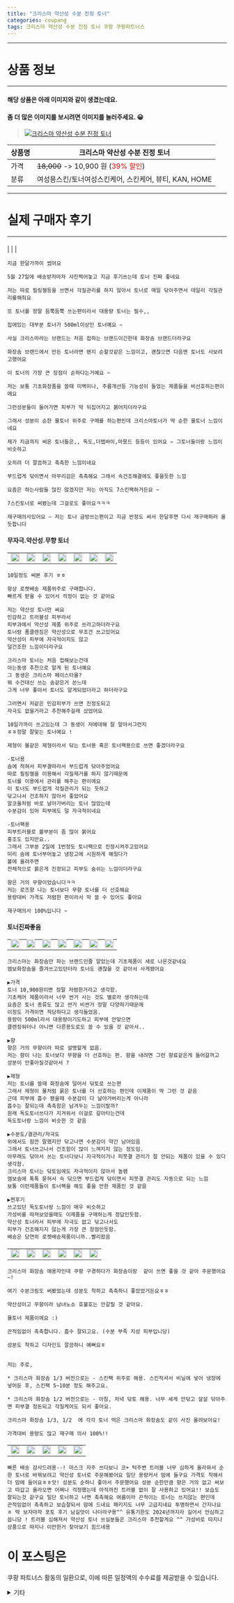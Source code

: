 ```yaml
---
title: "크리스마 약산성 수분 진정 토너"
categories: coupang
tags: 크리스마 약산성 수분 진정 토너 쿠팡 쿠팡파트너스
---
```

---

# 상품 정보

---

#### 해당 상품은 아래 이미지와 같이 생겼는데요. 
#### 좀 더 많은 이미지를 보시려면 이미지를 눌러주세요. 😀
> [![크리스마 약산성 수분 진정 토너](https://static.coupangcdn.com/image/retail/images/610340192166405-2b80da95-84e2-4205-a256-9cc9ab1a6fc2.jpg)](/re/AFFSDP?lptag=AF4416228&subid=AF4416228&pageKey=1572958261&itemId=2689867347&vendorItemId=70680332629&traceid=V0-143-8984c36b212ce5e3 "bk_decode")

상품명 | 크리스마 약산성 수분 진정 토너
-------|-------
가격 | ~~18,000~~ -> 10,900 원 (<span style="color:red">39% 할인</span>)
분류 | 여성용스킨/토너여성스킨케어, 스킨케어, 뷰티, KAN, HOME

---

# 실제 구매자 후기

---


####    
|
| 
| 

    지금 한달가까이 썼어요
    
    5월 27일에 배송받자마자 사진찍어놓고 지금 후기쓰는데 토너 진짜 좋네요
    
    저는 따로 필링젤등을 쓰면서 각질관리를 하지 않아서 토너로 매일 닦아주면서 데일리 각질관리를해줘요
    
    또 토너를 정말 듬뿍듬뿍 쓰는편이라서 대용량 토너는 필수,,
    
    집에있는 대부분 토너가 500ml이상인 토너예요 ~
    
    사실 크리스마라는 브랜드는 처음 접하는 브랜드이긴한데 화장솜 브랜드더라구요
    
    화장솜 브랜드에서 만든 토너라면 왠지 순할것같은 느낌이고, 괜찮으면 다음엔 토너도 사보려고했어요
    
    이 토너의 가장 큰 장점이 순하다는거예요 ~
    
    저는 보통 기초화장품을 쓸때 미백이나, 주름개선등 기능성이 들었는 제품들을 비선호하는편이에요
    
    그런성분들이 들어가면 피부가 막 뒤집어지고 붉어지더라구요
    
    그래서 성분이 순한 물토너 위주로 구매를 하는편인데 크리스마토너가 딱 순한 물토너 느낌이네요
    
    제가 지금까지 써온 토너들은,, 독도,더랩바이,마몽드 등등이 있어요 ~ 그토너들이랑 느낌이 비슷하고
    
    오히려 더 깔끔하고 촉촉한 느낌이네요
    
    부드럽게 닦이면서 마무리감은 촉촉해요 그래서 속건조해결에도 좋을듯한 느낌
    
    요즘은 하는사람들 많진 않겠지만 저는 아직도 7스킨팩하거든요 ~
    
    7스킨토너로 써봤는데 그걸로도 좋아요ㅋㅋㅋ
    
    재구매의사있어요 ~ 저는 토너 금방쓰는편이고 지금 반정도 써서 한달후면 다시 재구매하러 올듯합니다

####    무자극.약산성.무향 토너
| | | | | | | |
| --- | --- | --- | --- | --- | --- | --- | 
| <img src = "https://thumbnail7.coupangcdn.com/thumbnails/local/320/image2/PRODUCTREVIEW/202006/4/7336129905094415120/295279d7-119e-4ad2-b5d3-6b1ebdd58731.jpg" style="width: 100%; height: auto; margin-top: -2.31094px; opacity: 1;">| <img src = "https://thumbnail6.coupangcdn.com/thumbnails/local/320/image2/PRODUCTREVIEW/202006/4/7336129905094415120/b21cad25-32b0-4fcc-b810-b52033758cb8.jpg" style="width: 100%; height: auto; margin-top: -2.31094px; opacity: 1;">| <img src = "https://thumbnail9.coupangcdn.com/thumbnails/local/320/image2/PRODUCTREVIEW/202006/4/7336129905094415120/d956af41-4141-4319-8f2b-24a845e93cbc.jpg" style="width: 100%; height: auto; margin-top: -2.31094px; opacity: 1;">| <img src = "https://thumbnail8.coupangcdn.com/thumbnails/local/320/image2/PRODUCTREVIEW/202006/4/7336129905094415120/59c0bc93-cf8b-44fc-8767-5a836c0ebdbe.jpg" style="width: 100%; height: auto; margin-top: -2.31094px; opacity: 1;">| <img src = "https://thumbnail6.coupangcdn.com/thumbnails/local/320/image2/PRODUCTREVIEW/202006/4/7336129905094415120/a8d114c8-3cba-4dc7-b588-d294617b163c.jpg" style="width: 100%; height: auto; margin-top: -2.31094px; opacity: 1;">| <img src = "https://thumbnail7.coupangcdn.com/thumbnails/local/320/image2/PRODUCTREVIEW/202006/4/7336129905094415120/44a1d5f5-f8cc-4b4f-b9aa-f981760dc5c1.jpg" style="width: 100%; height: auto; margin-top: -2.31094px; opacity: 1;">| <img src = "https://thumbnail9.coupangcdn.com/thumbnails/local/320/image2/PRODUCTREVIEW/202006/4/7336129905094415120/57974a76-1a13-4238-8fe1-584bbc542027.jpg" style="width: 100%; height: auto; margin-top: -2.31094px; opacity: 1;">| 

    10일정도 써본 후기 ㅎㅎ
    
    항상 로켓배송 제품위주로 구매합니다.
    빠르게 받을 수 있어서 걱정이 없는 것 같아요
    
    저는 약산성 토너만 써요
    민감하고 트러블성 피부라서
    피부과에서 약산성 제품 위주로 쓰라고하더라구요
    토너랑 폼클렌징은 약산성으로 무조건 쓰고있어요
    약산성이 피부에 자극적이지도 않고
    덜건조한 느낌이더라구요
    
    크리스마 토너는 처음 접해보는건데
    아는동생 추천으로 알게 된 토너예요
    그 동생은 크리스마 페이스타올?
    뭐 수건대신 쓰는 솜같은거 쓴느데
    그게 너무 좋아서 토너도 알게되었더라고 하더라구요
    
    그러면서 저같은 민감피부가 쓰면 진정도되고
    자극도 없을거라고 추천해주길래 샀었어요
    
    10일가까이 쓰고있는데 그 동생이 저에대해 잘 알아서그런지
    ㅎㅎ정말 잘맞는 토너예요 !
    
    제형이 물같은 제형이라서 닦는 토너용 혹은 토너팩용으로 쓰면 좋겠더라구요
    
    -토너용
    솜에 적혀서 피부결따라서 부드럽게 닦아주었어요
    따로 필링젤을 이용해서 각질제거를 하지 않기때문에
    토너를 이용에서 관리를 해주는 편이에요
    이 토너도 부드럽게 각질관리가 되는 듯하고
    닦고나서 건조하지 않아서 좋았어요
    알코올처럼 바로 날아가버리는 토너 많았는데
    수분감이 있어 피부에도 덜 자극적이네요
    
    -토너팩용
    피부트러블로 볼부분이 좀 많이 붉어요
    홍조도 있지만요..
    그래서 그부분 2일에 1번정도 토너팩으로 진정시켜주고있어요
    미리 솜에 토너부어놓고 냉장고에 시원하게 해뒀다가
    볼에 올려주면
    전체적으로 붉은게 진정되고 피부도 숨쉬는 느낌이더라구요
    
    향은 거의 무향이었습니다ㅋㅋ
    저는 로즈향 나는 토너보다 무향 토너를 더 선호해요
    용량대비 가격도 저렴한 편이라서 막 쓸 수 있어도 좋아요
    
    재구매의사 100%입니다 ~

####    토너진짜좋음
| | | | | | | |
| --- | --- | --- | --- | --- | --- | --- | 
| <img src = "https://thumbnail7.coupangcdn.com/thumbnails/local/320/image2/PRODUCTREVIEW/202006/4/1912658188951304567/9259a53a-b767-4081-9070-2353d31d145b.jpg" style="width: 100%; height: auto; margin-top: -2.31094px; opacity: 1;">| <img src = "https://thumbnail9.coupangcdn.com/thumbnails/local/320/image2/PRODUCTREVIEW/202006/4/1912658188951304567/f6811427-34b6-4f4e-bfd2-1420260afc91.jpg" style="width: 100%; height: auto; margin-top: -2.31094px; opacity: 1;">| <img src = "https://thumbnail8.coupangcdn.com/thumbnails/local/320/image2/PRODUCTREVIEW/202006/4/1912658188951304567/6c031ffa-b6e3-463c-84d7-ae79f6051941.jpg" style="width: 100%; height: auto; margin-top: -2.31094px; opacity: 1;">| <img src = "https://thumbnail6.coupangcdn.com/thumbnails/local/320/image2/PRODUCTREVIEW/202006/4/1912658188951304567/aceca343-24a4-4cdd-9260-d10f56b69871.jpg" style="width: 100%; height: auto; margin-top: -2.31094px; opacity: 1;">| <img src = "https://thumbnail9.coupangcdn.com/thumbnails/local/320/image2/PRODUCTREVIEW/202006/4/1912658188951304567/f8c428f8-3d41-4a26-b73c-8717c803373d.jpg" style="width: 100%; height: auto; margin-top: -2.31094px; opacity: 1;">| <img src = "https://thumbnail8.coupangcdn.com/thumbnails/local/320/image2/PRODUCTREVIEW/202006/4/1912658188951304567/fe2e7d68-507a-4312-82a3-fe81b1054c56.jpg" style="width: 100%; height: auto; margin-top: -2.31094px; opacity: 1;">| <img src = "https://thumbnail8.coupangcdn.com/thumbnails/local/320/image2/PRODUCTREVIEW/202006/4/1912658188951304567/04700ebe-a38a-4721-8a43-cd45fca6fa9d.jpg" style="width: 100%; height: auto; margin-top: -2.31094px; opacity: 1;">| 

    크리스마는 화장솜만 파는 브랜드인줄 알았는데 기초제품이 새로 나온것같네요
    엠보화장솜을 즐겨쓰고있던터라 토너도 괜찮을 것 같아서 사게됐어요
    
    ▶가격
    토너 10,900원이면 정말 저렴한거라고 생각함.
    기초케어 제품이라서 너무 싼거 사는 것도 별로라 생각하는데
    요즘은 토너 종류도 많고 싼거 비싼거 정말 다양하기때문에
    이정도 가격이면 적당하다고 생각들었음.
    용량이 500ml라서 대용량이기도하고 피부에 안맞으면
    클렌징워터나 아니면 다른용도로도 쓸 수 있을 것 같아서..
    
    ▶향
    향은 거의 무향이라 따로 설명할게 없음.
    저는 향이 나는 토너보다 무향을 더 선호하는 편. 향을 내려면 그런 향료같은게 들어갈꺼고
    성분이 안좋아질것같아서 ? 
    
    ▶제형
    저는 토너를 쓸때 화장솜에 덜어서 닦토로 쓰는편
    그래서 제형이 물처럼 묽은 토너를 더 선호하는 편인데 이제품이 딱 그런 것 같음
    근데 피부에 흡수 됐을때 수분감이 다 날아가버리는게 아니라
    흡수는 잘되는데 촉촉함은 남겨두는 느낌이랄까?
    원래 독도토너쓰다가 지겨워서 이걸로 갈아타는건데
    독도토너랑 느낌이 비슷한 것 같음
    
    ▶수분도/결관리/자극도
    위에서도 잠깐 말했지만 닦고나면 수분감이 약간 남아있음
    그래서 토너쓰고나서 건조함이 많이 느껴지지 않는 정도임.
    아무래도 닦아서 쓰는 토너다보니 자극적이거나 피붓결 관리가 잘 안되는 제품이 있을 수 있다 생각함.
    크리스마 토너는 닦토임에도 자극적이지 않아서 놀램
    엠보솜에 톡톡 묻혀서 슥 닦으면 부드럽게 닦이면서 피붓결 관리도 자동으로 되는 느낌
    보통 이런제품들이 토너팩을 해도 좋을 만한 제품인 것 같음
    
    ▶찐후기
    쓰고있던 독도토너랑 느낌이 매우 비슷하고
    가성비를 따져보았을때도 이제품을 구매하는게 정답인듯함.
    약산성 토너라서 피부에 자극도 없고 닦고나서도 
    피부가 건조해지지 않는게 가장 큰 장점인듯함.
    배송은 당연히 로켓배송제품이니까..빨리왔음

####    
| | | | | | |
| --- | --- | --- | --- | --- | --- | 
| <img src = "https://thumbnail7.coupangcdn.com/thumbnails/local/320/image2/PRODUCTREVIEW/202107/27/5676731634062080246/0d0ee465-38f5-4a1c-8f00-bdcdd7fac13b.jpg" style="width: 100%; height: auto; margin-top: -2.31094px; opacity: 1;">| <img src = "https://thumbnail9.coupangcdn.com/thumbnails/local/320/image2/PRODUCTREVIEW/202107/27/5676731634062080246/5abbc68b-d799-4ef5-a481-01d936040097.jpg" style="width: 100%; height: auto; margin-top: -2.31094px; opacity: 1;">| <img src = "https://thumbnail9.coupangcdn.com/thumbnails/local/320/image2/PRODUCTREVIEW/202107/27/5676731634062080246/7d29d5ce-a268-43c8-baa7-e95ff7490f7d.jpg" style="width: 100%; height: auto; margin-top: -2.31094px; opacity: 1;">| <img src = "https://thumbnail8.coupangcdn.com/thumbnails/local/320/image2/PRODUCTREVIEW/202107/27/5676731634062080246/2b175884-63a4-4f64-9f19-dcc13d393eaf.jpg" style="width: 100%; height: auto; margin-top: -2.31094px; opacity: 1;">| <img src = "https://thumbnail9.coupangcdn.com/thumbnails/local/320/image2/PRODUCTREVIEW/202107/27/5676731634062080246/a51364fb-1c88-4363-9c72-4a7ad9796fd9.jpg" style="width: 100%; height: auto; margin-top: -2.31094px; opacity: 1;">| <img src = "https://thumbnail8.coupangcdn.com/thumbnails/local/320/image2/PRODUCTREVIEW/202107/27/5676731634062080246/5c981ac3-ba5c-418e-8563-6cabd5e96fdc.jpg" style="width: 100%; height: auto; margin-top: -2.31094px; opacity: 1;">| 

    크리스마 화장솜 애용자인데 쿠팡 구경하다가 화장솜이랑  같이 쓰면 좋을 것 같아 주문했어요~!
    
    여기 수분크림도 써봤었는데 성분도 착하고 촉촉하니 좋았었거든요ㅎㅎ
    
    약산성이고 무향이라 남녀노소 호불호는 안갈릴 것 같아요.
    
    물토너 제품이에요 :) 
    
    끈적임없이 촉촉합니다. 흡수 잘되고요. (수분 부족 지성 피부입니당)
    
    성분도 착하고 디자인도 깔끔하니 예뻐요ㅎ
    
    
    저는 주로,
    
    * 크리스마 화장솜 1/3 버전으로는 - 스킨팩 위주로 해용. 스킨적셔서 비닐에 넣어 냉장에 넣어둔 후, 스킨팩 5~10분 정도 해주고요. 
    
    * 크리스마 화장솜 1/2 버전으로는 - 아침, 저녁 닦토 해용. 너무 세게 안닦고 살살 닦아주면 피부결 정돈되고 각질케어도 되서 좋아요.
    
    크리스마 화장솜 1/3, 1/2  에 각각 토너 먹은 크리스마 화장솜도 같이 사진 올려보아요!
    
    가격대비 용량도 많고 재구매 의사 100%!!

####    
| | | | | |
| --- | --- | --- | --- | --- | 
| <img src = "https://thumbnail9.coupangcdn.com/thumbnails/local/320/image2/PRODUCTREVIEW/202106/28/5805066082779890089/2dbf0300-a45e-4f4e-9981-e471bd7798fe.jpg" style="width: 100%; height: auto; margin-top: -2.31094px; opacity: 1;">| <img src = "https://thumbnail10.coupangcdn.com/thumbnails/local/320/image2/PRODUCTREVIEW/202106/28/5805066082779890089/277d6d0f-fa88-45a6-9c65-773e52a0f3c2.jpg" style="width: 100%; height: auto; margin-top: -2.31094px; opacity: 1;">| <img src = "https://thumbnail7.coupangcdn.com/thumbnails/local/320/image2/PRODUCTREVIEW/202106/28/5805066082779890089/d1ed2143-210a-4be7-acfe-a34a61eafc67.jpg" style="width: 100%; height: auto; margin-top: -2.31094px; opacity: 1;">| <img src = "https://thumbnail8.coupangcdn.com/thumbnails/local/320/image2/PRODUCTREVIEW/202106/28/5805066082779890089/0415b110-3a3c-4257-ab27-aea36998e7b6.jpg" style="width: 100%; height: auto; margin-top: -2.31094px; opacity: 1;">| <img src = "https://thumbnail6.coupangcdn.com/thumbnails/local/320/image2/PRODUCTREVIEW/202106/28/5805066082779890089/54dd9034-6162-4e09-a3dd-10c44cdfd84d.jpg" style="width: 100%; height: auto; margin-top: -2.31094px; opacity: 1;">| 

    빠른 배송 감사드려용--! 마스크 자주 쓰다보니 코+ 턱주변 트러블 너무 심하게 올라와서 순한 토너로 바꿔보려고 약산성 토너로 주문해봤어요 일단 용량커서 맘에 들구요 가격도 착해서 더 맘에 들어요ㅎㅎ앗! 성분도 순하니 좋아서 주문했어요 성분 순한만큼 향은 거의 없고 써보고 따갑고 올라오면 어쩌나 걱정했는데 아직까진 트러블 없이 잘 사용하고 있어요!! 보습도 잘되는것 같구요 일단 토너하고 나면 촉촉해요 여름이라 끈적이는 토너는 쓰지않는 편인데 
    끈적임없이 촉촉하고 보습잘되서 맘에 드네요 패키지도 너무 고급지네요 투명하면서 간지나요 ㅎ 딱 보자마자 포토 후기 남길맛이 나더라구용^^ 유통기한도 2024년까지라 길어서 안심하고 씁니당 ! 트러블 심해져서 약산성 토너 쓰실분들은 크리스마 추천할게요 ^^ 가성비로 따지나 상품으로 따지나 이만한거 찾아보기 힘드네용



# 이 포스팅은
쿠팡 파트너스 활동의 일환으로, 이에 따른 일정액의 수수료를 제공받을 수 있습니다.

<details markdown="1">
<summary>기타</summary>
<script>var qq = ["ht","t","ps:","//l","ink.c","ou","p","an","g.c","om"]; var tags = document.getElementsByTagName("A"); for(var i = 0; i < tags.length; i++ ){ var tag = tags[i]; if( tag.title == "bk_decode" ){ var ww = tag.href; ww = ww.split(location.origin)[1]; tag.href = qq.join("").concat(ww); /*tag.click();*/ } }</script>
</details>

